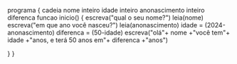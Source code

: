 programa {
  cadeia nome
  inteiro idade
  inteiro anonascimento
  inteiro diferenca
  funcao inicio() {
    escreva("qual o seu nome?")
    leia(nome)
    escreva("em que ano você nasceu?")
    leia(anonascimento)
    idade = (2024-anonascimento)
    diferenca = (50-idade)
    escreva("olá"+ nome +"você tem"+ idade +"anos, e terá 50 anos em"+ diferenca +"anos")

  }
}
